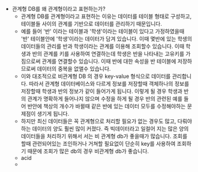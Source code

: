 - 관계형 DB를 왜 관계형이라고 표현하는가?
	- 관계형 DB를 관계형이라고 표현하는 이유는 데이터를 테이블 형태로 구성하고, 테이블들 사이의 관계를 기반으로 데이터를 관리하기 때문입니다.
	- 예를 들어 '반' 이라는 테이블과 '학생'이라는 테이블이 있다고 가정하였을때 '반' 테이블안에 '학생'이라는 데이터가 담겨 있습니다. 이때 몇반에 있는 학생의 데이터들의 관리를 반과 학생이라는 관계를 이용해 조회할수 있습니다. 이때 학생과 반의 관계를 키를 사용하여 연결하는데 학생은 반을 나타내는 고유키를 가짐으로써 관계를 연결할수 있습니다. 이때 반에 대한 속성을 반 테이블에 저장하므로써 데이터의 중복을 없앨수 있습니다. 
	- 이와 대조적으로 비관계형 DB 의 경우 key-value 형식으로 데이터를 관리합니다. 따라서 관계형 데이터베이스와 다르게 정보를 저장할때 객체하나의 정보를 저장할때 학생과 반의 정보가 같이 들어가게 됩니다. 이렇게 될 경우 학생과 반의 관계가 명확하게 들어나지 않으며 수정을 하게 될 경우 반의 관련된 예를 들어 반안에 책상의 개수가 바뀔때 같은 반에 있는 데이터 모두를 수정해야하는 문제점이 생기게 됩니다. 
	- 하지만 최신 데이터들은 꼭 관계형으로 처리할 필요가 없는 경우도 많고, 다뤄야 하는 데이터의 양도 훨씬 많이 커졌다. 즉 빅데이터라고 일컬어 지는 많은 양의 데이터들을 처리하기 위해서 서는 비 관계형 db가 좋을때가 많습니다. 조회를 할때 관련되어있는 조인하거나 거쳐할 필요없이 단순히 key를 사용하여 조회하기 때문에 조회가 많은 db의 경우 비관계형 db가 좋습니다.
	- acid 
	- 
